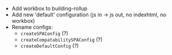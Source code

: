 - Add workbox to building-rollup
- Add new 'default' configuration (js in -> js out, no indexhtml, no workbox)
- Rename configs:
    - `createSPAConfig` (?)
    - `createCompatabilitySPAConfig` (?)
    - `createDefaultConfig` (?)